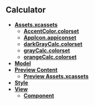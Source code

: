 <!-- generated by markdown-notes-tree -->

## Calculator

<!-- optional markdown-notes-tree directory description starts here -->

<!-- optional markdown-notes-tree directory description ends here -->

- [**Assets.xcassets**](Assets.xcassets)
    - [**AccentColor.colorset**](Assets.xcassets/AccentColor.colorset)
    - [**AppIcon.appiconset**](Assets.xcassets/AppIcon.appiconset)
    - [**darkGrayCalc.colorset**](Assets.xcassets/darkGrayCalc.colorset)
    - [**grayCalc.colorset**](Assets.xcassets/grayCalc.colorset)
    - [**orangeCalc.colorset**](Assets.xcassets/orangeCalc.colorset)
- [**Model**](Model)
- [**Preview Content**](<Preview Content>)
    - [**Preview Assets.xcassets**](<Preview Content/Preview Assets.xcassets>)
- [**Style**](Style)
- [**View**](View)
    - [**Component**](View/Component)
